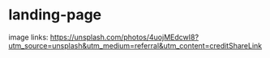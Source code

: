 # landing-page
image links: 
https://unsplash.com/photos/4uojMEdcwI8?utm_source=unsplash&utm_medium=referral&utm_content=creditShareLink